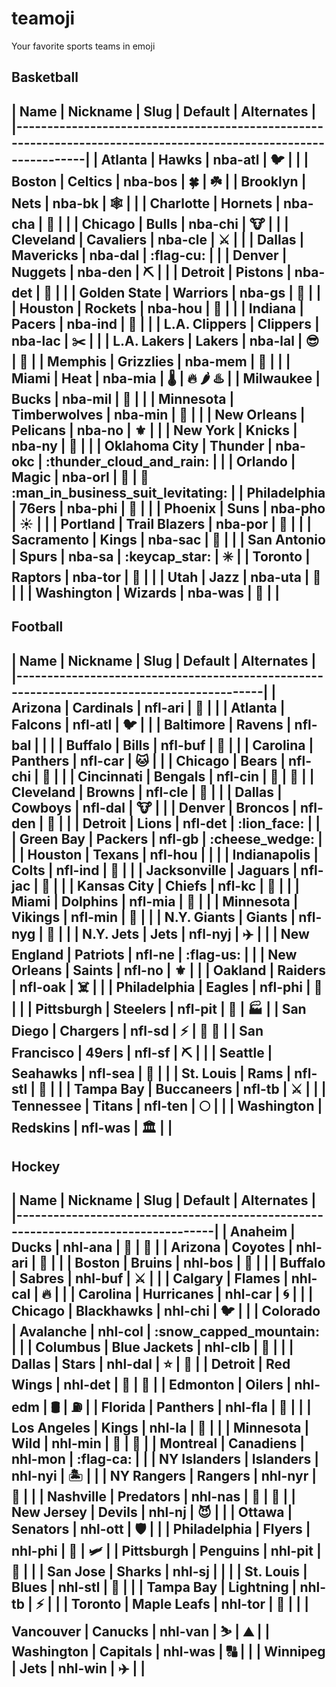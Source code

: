 # teamoji
Your favorite sports teams in emoji

## Basketball

| Name          | Nickname      | Slug    | Default                  | Alternates                                 |
|-----------------------------------------------------------------------------------------------------------------|
| Atlanta       | Hawks         | nba-atl | :bird:                   |                                            |
| Boston        | Celtics       | nba-bos | :four_leaf_clover:       | :shamrock:                                 |
| Brooklyn      | Nets          | nba-bk  | :spider_web:             |                                            |
| Charlotte     | Hornets       | nba-cha | :bee:                    |                                            |
| Chicago       | Bulls         | nba-chi | :cow:                    |                                            |
| Cleveland     | Cavaliers     | nba-cle | :crossed_swords:         |                                            |
| Dallas        | Mavericks     | nba-dal | :flag-cu:                |                                            |
| Denver        | Nuggets       | nba-den | :pick:                   |                                            |
| Detroit       | Pistons       | nba-det | :blue_car:               |                                            |
| Golden State  | Warriors      | nba-gs  | :bridge_at_night:        |                                            |
| Houston       | Rockets       | nba-hou | :rocket:                 |                                            |
| Indiana       | Pacers        | nba-ind | :footprints:             |                                            |
| L.A. Clippers | Clippers      | nba-lac | :scissors:               |                                            |
| L.A. Lakers   | Lakers        | nba-lal | :sunglasses:             | :movie_camera:                             |
| Memphis       | Grizzlies     | nba-mem | :bear:                   |                                            |
| Miami         | Heat          | nba-mia | :thermometer:            | :fire: :hot_pepper: :hotsprings:           |
| Milwaukee     | Bucks         | nba-mil | :beer:                   |                                            |
| Minnesota     | Timberwolves  | nba-min | :wolf:                   |                                            |
| New Orleans   | Pelicans      | nba-no  | :fleur_de_lis:           |                                            |
| New York      | Knicks        | nba-ny  | :statue_of_liberty:      |                                            |
| Oklahoma City | Thunder       | nba-okc | :thunder_cloud_and_rain: |                                            |
| Orlando       | Magic         | nba-orl | :tophat:                 | :rabbit: :man_in_business_suit_levitating: |
| Philadelphia  | 76ers         | nba-phi | :bell:                   |                                            |
| Phoenix       | Suns          | nba-pho | :sunny:                  |                                            |
| Portland      | Trail Blazers | nba-por | :mountain_bicyclist:     |                                            |
| Sacramento    | Kings         | nba-sac | :crown:                  |                                            |
| San Antonio   | Spurs         | nba-sa  | :keycap_star:            | :eight_spoked_asterisk:                    |
| Toronto       | Raptors       | nba-tor | :dragon:                 |                                            |
| Utah          | Jazz          | nba-uta | :saxophone:              |                                            |
| Washington    | Wizards       | nba-was | :crystal_ball:           |                                            |
-------------------------------------------------------------------------------------------------------------------

## Football

| Name          | Nickname   | Slug    | Default                | Alternates                |
|-------------------------------------------------------------------------------------------|
| Arizona       | Cardinals  | nfl-ari | :cactus:               |                           |
| Atlanta       | Falcons    | nfl-atl | :bird:                 |                           |
| Baltimore     | Ravens     | nfl-bal |                        |                           |
| Buffalo       | Bills      | nfl-buf | :water_buffalo:        |                           |
| Carolina      | Panthers   | nfl-car | :cat:                  |                           |
| Chicago       | Bears      | nfl-chi | :bear:                 |                           |
| Cincinnati    | Bengals    | nfl-cin | :tiger:                | :tiger2:                  |
| Cleveland     | Browns     | nfl-cle | :poop:                 |                           |
| Dallas        | Cowboys    | nfl-dal | :cow:                  |                           |
| Denver        | Broncos    | nfl-den | :horse_racing:         |                           |
| Detroit       | Lions      | nfl-det | :lion_face:            |                           |
| Green Bay     | Packers    | nfl-gb  | :cheese_wedge:         |                           |
| Houston       | Texans     | nfl-hou |                        |                           |
| Indianapolis  | Colts      | nfl-ind | :horse:                |                           |
| Jacksonville  | Jaguars    | nfl-jac | :tiger2:               |                           |
| Kansas City   | Chiefs     | nfl-kc  | :bow_and_arrow:        |                           |
| Miami         | Dolphins   | nfl-mia | :dolphin:              |                           |
| Minnesota     | Vikings    | nfl-min | :rowboat:              |                           |
| N.Y. Giants   | Giants     | nfl-nyg | :mushroom:             |                           |
| N.Y. Jets     | Jets       | nfl-nyj | :airplane:             |                           |
| New England   | Patriots   | nfl-ne  | :flag-us:              |                           |
| New Orleans   | Saints     | nfl-no  | :fleur_de_lis:         |                           |
| Oakland       | Raiders    | nfl-oak | :skull_and_crossbones: |                           |
| Philadelphia  | Eagles     | nfl-phi | :bell:                 |                           |
| Pittsburgh    | Steelers   | nfl-pit | :construction_worker:  | :factory:                 |
| San Diego     | Chargers   | nfl-sd  | :zap:                  | :battery: :electric_plug: |
| San Francisco | 49ers      | nfl-sf  | :pick:                 |                           |
| Seattle       | Seahawks   | nfl-sea | :ocean:                |                           |
| St. Louis     | Rams       | nfl-stl | :ram:                  |                           |
| Tampa Bay     | Buccaneers | nfl-tb  | :crossed_swords:       |                           |
| Tennessee     | Titans     | nfl-ten | :full_moon:            |                           |
| Washington    | Redskins   | nfl-was | :classical_building:   |                           |
---------------------------------------------------------------------------------------------

## Hockey

| Name         | Nickname     | Slug    | Default                | Alternates       |
|-----------------------------------------------------------------------------------|
| Anaheim      | Ducks        | nhl-ana | :baby_chick:           | :hatched_chick:  |
| Arizona      | Coyotes      | nhl-ari | :wolf:                 |                  |
| Boston       | Bruins       | nhl-bos | :bear:                 |                  |
| Buffalo      | Sabres       | nhl-buf | :crossed_swords:       |                  |
| Calgary      | Flames       | nhl-cal | :fire:                 |                  |
| Carolina     | Hurricanes   | nhl-car | :cyclone:              |                  |
| Chicago      | Blackhawks   | nhl-chi | :bird:                 |                  |
| Colorado     | Avalanche    | nhl-col | :snow_capped_mountain: |                  |
| Columbus     | Blue Jackets | nhl-clb | :bee:                  |                  |
| Dallas       | Stars        | nhl-dal | :star:                 | :stars:          |
| Detroit      | Red Wings    | nhl-det | :octopus:              | :red_car:        |
| Edmonton     | Oilers       | nhl-edm | :oil_drum:             | :fuelpump:       |
| Florida      | Panthers     | nhl-fla | :sunrise:              |                  |
| Los Angeles  | Kings        | nhl-la  | :crown:                |                  |
| Minnesota    | Wild         | nhl-min | :evergreen_tree:       | :wolf:           |
| Montreal     | Canadiens    | nhl-mon | :flag-ca:              |                  |
| NY Islanders | Islanders    | nhl-nyi | :desert_island:        |                  |
| NY Rangers   | Rangers      | nhl-nyr | :statue_of_liberty:    |                  |
| Nashville    | Predators    | nhl-nas | :leopard:              | :guitar:         |
| New Jersey   | Devils       | nhl-nj  | :smiling_imp:          |                  |
| Ottawa       | Senators     | nhl-ott | :shield:               |                  |
| Philadelphia | Flyers       | nhl-phi | :orange_book:          | :small_airplane: |
| Pittsburgh   | Penguins     | nhl-pit | :penguin:              |                  |
| San Jose     | Sharks       | nhl-sj  |                        |                  |
| St. Louis    | Blues        | nhl-stl | :saxophone:            |                  |
| Tampa Bay    | Lightning    | nhl-tb  | :zap:                  |                  |
| Toronto      | Maple Leafs  | nhl-tor | :maple_leaf:           |                  |
| Vancouver    | Canucks      | nhl-van | :skier:                | :mountain:       |
| Washington   | Capitals     | nhl-was | :capital_abcd:         |                  |
| Winnipeg     | Jets         | nhl-win | :airplane:             |                  |
-------------------------------------------------------------------------------------

